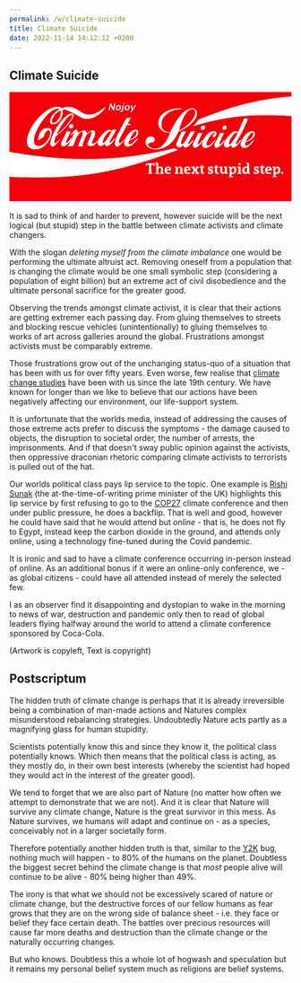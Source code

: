 ```yaml
---
permalink: /w/climate-suicide
title: Climate Suicide
date: 2022-11-14 14:12:12 +0200
---
```


## Climate Suicide

<img src="/f/i/climate-suicide.svg"/>

It is sad to think of and harder to prevent, however suicide will be the next logical (but stupid) step in the battle between climate activists and climate changers.

With the slogan *deleting myself from the climate imbalance* one would be performing the ultimate altruist act. Removing oneself from a population that is changing the climate would be one small symbolic step (considering a population of eight billion) but an extreme act of civil disobedience and the ultimate personal sacrifice for the greater good.

Observing the trends amongst climate activist, it is clear that their actions are getting extremer each passing day. From gluing themselves to streets and blocking rescue vehicles (unintentionally) to gluing themselves to works of art across galleries around the global. Frustrations amongst activists must be comparably extreme.

Those frustrations grow out of the unchanging status-quo of a situation that has been with us for over fifty years. Even worse, few realise that [climate change studies](https://en.wikipedia.org/wiki/History_of_climate_change_science) have been with us since the late 19th century. We have known for longer than we like to believe that our actions have been negatively affecting our environment, our life-support system.

It is unfortunate that the worlds media, instead of addressing the causes of those extreme acts prefer to discuss the symptoms - the damage caused to objects, the disruption to societal order, the number of arrests, the imprisonments. And if that doesn't sway public opinion against the activists, then oppressive draconian rhetoric comparing climate activists to terrorists is pulled out of the hat.

Our worlds political class pays lip service to the topic. One example is [Rishi Sunak](https://en.wikipedia.org/wiki/Rishi_Sunak) (the at-the-time-of-writing prime minister of the UK) highlights this lip service by first refusing to go to the [COP27](https://en.wikipedia.org/wiki/2022_United_Nations_Climate_Change_Conference) climate conference and then under public pressure, he does a backflip. That is well and good, however he could have said that he would attend but *online* - that is, he does not fly to Egypt, instead keep the carbon dioxide in the ground, and attends only online, using a technology fine-tuned during the Covid pandemic.

It is ironic and sad to have a climate conference occurring in-person instead of online. As an additional bonus if it were  an online-only conference, we - as global citizens - could have all attended instead of merely the selected few.

I as an observer find it disappointing and dystopian to wake in the morning to news of war, destruction and pandemic only then to read of global leaders flying halfway around the world to attend a climate conference sponsored by Coca-Cola.

(Artwork is copyleft, Text is copyright)

## Postscriptum

The hidden truth of climate change is perhaps that it is already irreversible being a combination of man-made actions and Natures complex misunderstood rebalancing strategies. Undoubtedly Nature acts partly as a magnifying glass for human stupidity.

Scientists potentially know this and since they know it, the political class potentially knows. Which then means that the political class is acting, as they mostly do, in their own best interests (whereby the scientist had hoped they would act in the interest of the greater good).

We tend to forget that we are also part of Nature (no matter how often we attempt to demonstrate that we are not). And it is clear that Nature will survive any climate change, Nature is the great survivor in this mess. As Nature survives, we humans will adapt and continue on - as a species, conceivably not in a larger societally form.

Therefore potentially another hidden truth is that, similar to the [Y2K](https://en.wikipedia.org/wiki/Year_2000_problem) bug, nothing much will happen - to 80% of the humans on the planet. Doubtless the biggest secret behind the climate change is that *most* people alive will continue to be alive - 80% being higher than 49%.

The irony is that what we should not be excessively scared of nature or climate change, but the destructive forces of our fellow humans as fear grows that they are on the wrong side of balance sheet - i.e. they face or belief they face certain death. The battles over precious resources will cause far more deaths and destruction than the climate change or the naturally occurring changes.

But who knows. Doubtless this a whole lot of hogwash and speculation but it remains my personal belief system much as religions are belief systems.
